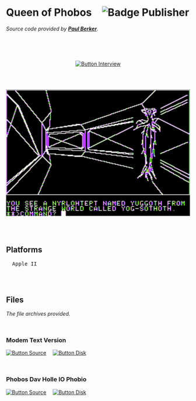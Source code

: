 
# Queen of Phobos   ![Badge Publisher]

*Source code provided by **[Paul Berker]**.*

<br>

<div align = center>

<br>
<br>

[![Button Interview]][Interview]

<br>
<br>

<img
    src = 'Resources/Screenshot.png'
    width = 600
/>

</div>

<br>
<br>

## Platforms

<kbd>  Apple II  </kbd>

<br>
<br>

## Files

*The file archives provided.*

<br>

### Modem Text Version

[![Button Source]][Source Modem]   
[![Button Disk]][Disk Modem]

<br>

### Phobos Dav Holle IO Phobio

[![Button Source]][Source Phobio]   
[![Button Disk]][Disk Phobio]

<br>


<!----------------------------------------------------------------------------->

[Paul Berker]: https://slasherworld.com/

[Interview]: https://archive.org/details/paul-berker-phoenix-software

[Source Phobio]: Source/Phobos%20Dav%20Holle%20IO%20Phobio
[Source Modem]: Source/Queen%20of%20Phobos%20Modem%20Text%20Version

[Disk Phobio]: Source/Phobos%20Dav%20Holle%20IO%20Phobio.DSK
[Disk Modem]: Source/Queen%20of%20Phobos%20Modem%20Text%20Version.SDK


<!----------------------------------[ Badges ]--------------------------------->

[Badge Publisher]: https://img.shields.io/badge/Publisher-Phoenix_Software-bb603d?style=for-the-badge&labelColor=EF7B4D


<!---------------------------------[ Buttons ]--------------------------------->

[Button Interview]: https://img.shields.io/badge/Interview-49B48A?style=for-the-badge&logoColor=white&logo=InternetArchive
[Button Source]: https://img.shields.io/badge/Source-0091BD?style=for-the-badge&logoColor=white&logo=CodeFactor
[Button Disk]: https://img.shields.io/badge/Disk-50162D?style=for-the-badge&logoColor=white&logo=Discogs


